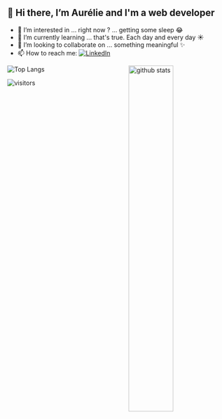 

## 👋 Hi there, I’m **Aurélie** and I'm a web developer  

- 👀 I’m interested in ... right now ? ... getting some sleep 😂
- 🌱 I’m currently learning ... that's true. Each day and every day ☀️
- 💞️ I’m looking to collaborate on ... something meaningful ✨
- 📫 How to reach me: <a href="https://www.linkedin.com/in/aurelie-cuignet/">![LinkedIn](https://img.shields.io/badge/LinkedIn-0077B5?style=for-the-badge&logo=linkedin&logoColor=white)</a>

 ![Top Langs](https://github-readme-stats.vercel.app/api/top-langs/?username=AurelieCuignet&layout=compact&show_icons=true&theme=gotham)
 <img src="https://github-readme-stats.vercel.app/api?username=AurelieCuignet&show_icons=true&theme=gotham" alt="github stats" width="45%" align="right"/>

 ![visitors](https://visitor-badge.laobi.icu/badge?page_id=AurelieCuignet.AurelieCuignet)


<!---
AurelieCuignet/AurelieCuignet is a ✨ special ✨ repository because its `README.md` (this file) appears on your GitHub profile.
You can click the Preview link to take a look at your changes.
--->
